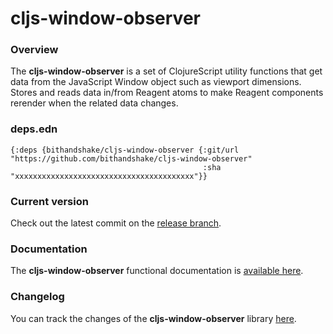 
# cljs-window-observer

### Overview

The <strong>cljs-window-observer</strong> is a set of ClojureScript utility
functions that get data from the JavaScript Window object such as viewport dimensions.
Stores and reads data in/from Reagent atoms to make Reagent components
rerender when the related data changes.

### deps.edn

```
{:deps {bithandshake/cljs-window-observer {:git/url "https://github.com/bithandshake/cljs-window-observer"
                                           :sha     "xxxxxxxxxxxxxxxxxxxxxxxxxxxxxxxxxxxxxxxx"}}
```

### Current version

Check out the latest commit on the [release branch](https://github.com/bithandshake/cljs-window-observer/tree/release).

### Documentation

The <strong>cljs-window-observer</strong> functional documentation is [available here](https://bithandshake.github.io/cljs-window-observer).

### Changelog

You can track the changes of the <strong>cljs-window-observer</strong> library [here](CHANGES.md).
